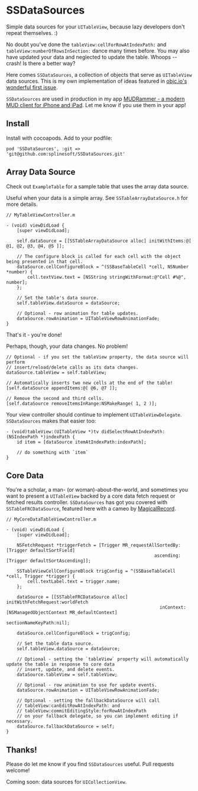 SSDataSources
=============

Simple data sources for your `UITableView`, because lazy developers don't repeat themselves. :)

No doubt you've done the `tableView:cellForRowAtIndexPath:` and `tableView:numberOfRowsInSection:` dance many times before. You may also have updated your data  and neglected to update the table. Whoops -- crash! Is there a better way?

Here comes `SSDataSources`, a collection of objects that serve as `UITableView` data sources. This is my own implementation of ideas featured in [objc.io's wonderful first issue](http://www.objc.io/issue-1/table-views.html).

`SSDataSources` are used in production in my app [MUDRammer - a modern MUD client for iPhone and iPad](https://itunes.apple.com/us/app/mudrammer-a-modern-mud-client/id597157072?mt=8). Let me know if you use them in your app!

## Install

Install with cocoapods. Add to your podfile:

```
pod 'SSDataSources', :git => 'git@github.com:splinesoft/SSDataSources.git'
```

## Array Data Source

Check out `ExampleTable` for a sample table that uses the array data source.

Useful when your data is a simple array. See `SSTableArrayDataSource.h` for more details.

```
// MyTableViewController.m

- (void) viewDidLoad {
	[super viewDidLoad];
	
	self.dataSource = [[SSTableArrayDataSource alloc] initWithItems:@[ @1, @2, @3, @4, @5 ]];
	
	// The configure block is called for each cell with the object being presented in that cell.
	dataSource.cellConfigureBlock = ^(SSBaseTableCell *cell, NSNumber *number) {
		cell.textView.text = [NSString stringWithFormat:@"Cell #%@", number];
	};
	
	// Set the table's data source.
	self.tableView.dataSource = dataSource;
	
	// Optional - row animation for table updates.
	dataSource.rowAnimation = UITableViewRowAnimationFade;
}
```

That's it - you're done! 

Perhaps, though, your data changes. No problem!

```
// Optional - if you set the tableView property, the data source will perform
// insert/reload/delete calls as its data changes.
dataSource.tableView = self.tableView;
	
// Automatically inserts two new cells at the end of the table!
[self.dataSource appendItems:@[ @6, @7 ]];
	
// Remove the second and third cells.
[self.dataSource removeItemsInRange:NSMakeRange( 1, 2 )];
```

Your view controller should continue to implement `UITableViewDelegate`. `SSDataSources` makes that easier too:

```
- (void)tableView:(UITableView *)tv didSelectRowAtIndexPath:(NSIndexPath *)indexPath {
	id item = [dataSource itemAtIndexPath:indexPath];
	
	// do something with `item`
}
```

## Core Data

You're a scholar, a man- (or woman)-about-the-world, and sometimes you want to present a `UITableView` backed by a core data fetch request or fetched results controller. `SSDataSources` has got you covered with `SSTableFRCDataSource`, featured here with a cameo by [MagicalRecord](https://github.com/magicalpanda/MagicalRecord).

```
// MyCoreDataTableViewController.m

- (void) viewDidLoad {
	[super viewDidLoad];
	
	NSFetchRequest *triggerFetch = [Trigger MR_requestAllSortedBy:[Trigger defaultSortField]
                                                        ascending:[Trigger defaultSortAscending]];
        
    SSTableViewCellConfigureBlock trigConfig = ^(SSBaseTableCell *cell, Trigger *trigger) {
        cell.textLabel.text = trigger.name;
    };
    
    dataSource = [[SSTableFRCDataSource alloc] initWithFetchRequest:worldFetch
                                                          inContext:[NSManagedObjectContext MR_defaultContext]
                                                 sectionNameKeyPath:nil];
                                                 
    dataSource.cellConfigureBlock = trigConfig;
    
    // Set the table data source.
    self.tableView.dataSource = dataSource;
    
    // Optional - setting the `tableView` property will automatically update the table in response to core data
    // insert, update, and delete events.
    dataSource.tableView = self.tableView;
    
    // Optional - row animation to use for update events.
    dataSource.rowAnimation = UITableViewRowAnimationFade;
    
    // Optional - setting the fallbackDataSource will call 
    // tableView:canEditRowAtIndexPath: and
    // tableView:commitEditingStyle:forRowAtIndexPath 
    // on your fallback delegate, so you can implement editing if necessary.
    dataSource.fallbackDataSource = self;
}

```

## Thanks!

Please do let me know if you find `SSDataSources` useful. Pull requests welcome!

Coming soon: data sources for `UICollectionView`.